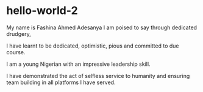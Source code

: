 # hello-world-2
My name is Fashina Ahmed Adesanya I am poised to say through dedicated drudgery,

I have learnt to be dedicated, optimistic, pious and committed to due course.

I am a young Nigerian with an impressive leadership skill.

I have demonstrated the act of selfless service to humanity and ensuring team building in all platforms I have served.
